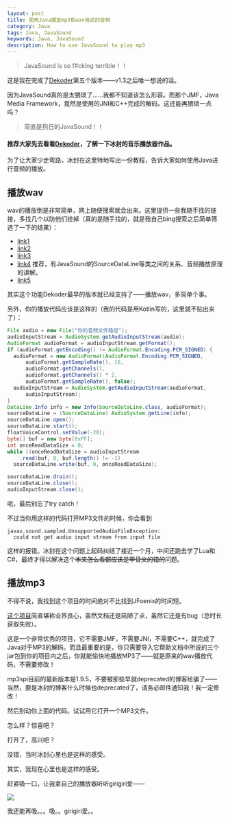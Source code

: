 ```yaml
---
layout: post
title: 使用Java播放mp3和wav格式的音频
category: Java
tags: Java, JavaSound
keywords: Java, JavaSound
description: How to use JavaSound to play mp3
---
```


> JavaSound is so f#cking terrible！！

这是我在完成了[Dekoder](https://github.com/ice1000/Dekoder)第五个版本——v1.3之后唯一想说的话。

因为JavaSound真的是太猥琐了……我都不知道该怎么形容。而那个JMF，Java Media Framework，竟然是使用的JNI和C++完成的解码。这还能再猥琐一点吗？

> 简直是狗日的JavaSound！！

#### 推荐大家先去看看[Dekoder](https://github.com/ice1000/Dekoder)，了解一下冰封的音乐播放器作品。

为了让大家少走弯路，冰封在这里特地写出一份教程，告诉大家如何使用Java进行音频的播放。

## 播放wav

wav的播放倒是非常简单，网上随便搜索就会出来。这里提供一些我随手找的链接，多找几个以防他们挂掉（真的是随手找的，就是我自己bing搜索之后简单筛选了一下的结果）：

- [link1](http://www.anyexample.com/programming/java/java_play_wav_sound_file.xml)
- [link2](http://blog.163.com/penghaimin138@126/blog/static/1336243962009103010149510)
- [link3](http://blog.csdn.net/zi_jun/article/details/7971846)
- [link4](http://tech.163.com/tm/030531/030531_95896.html) 推荐，有JavaSound的SourceDataLine等类之间的关系、音频播放原理的讲解。
- [link5](http://blog.csdn.net/jgd28/article/details/4566672)

其实这个功能Dekoder最早的版本就已经支持了——播放wav，多简单个事。

另外，你的播放代码应该是这样的（我的代码是用Kotlin写的，这里就不贴出来了）：

```java
File audio = new File("你的音频文件路径");
audioInputStream = AudioSystem.getAudioInputStream(audio);
AudioFormat audioFormat = audioInputStream.getFormat();
if (audioFormat.getEncoding() != AudioFormat.Encoding.PCM_SIGNED) {
  audioFormat = new AudioFormat(AudioFormat.Encoding.PCM_SIGNED,
      audioFormat.getSampleRate(), 16,
      audioFormat.getChannels(),
      audioFormat.getChannels() * 2,
      audioFormat.getSampleRate(), false);
  audioInputStream = AudioSystem.getAudioInputStream(audioFormat,
      audioInputStream);
}
DataLine.Info info = new Info(SourceDataLine.class, audioFormat);
sourceDataLine = (SourceDataLine) AudioSystem.getLine(info);
sourceDataLine.open();
sourceDataLine.start();
floatVoiceControl.setValue(-20);
byte[] buf = new byte[0xFF];
int onceReadDataSize = 0;
while ((onceReadDataSize = audioInputStream
    .read(buf, 0, buf.length)) != -1)
  sourceDataLine.write(buf, 0, onceReadDataSize);

sourceDataLine.drain();
sourceDataLine.close();
audioInputStream.close();
```

呃，最后别忘了try catch！

不过当你用这样的代码打开MP3文件的时候，你会看到 

```
javax.sound.sampled.UnsupportedAudioFileException: 
  could not get audio input stream from input file
```

这样的报错。冰封在这个问题上起码纠结了接近一个月，中间还跑去学了Lua和C#，最终才得以解决这个~~本来怎么看都应该是甲骨文的错的~~问题。

## 播放mp3

不得不说，我找到这个项目的时间绝对不比找到JFoenix的时间短。

[这个项目](http://www.javazoom.net/mp3spi/sources.html)简直堪称业界良心，虽然文档还是简陋了点，虽然它还是有bug（总时长获取失败）。

这是一个非常优秀的项目，它不需要JMF，不需要JNI，不需要C++，就完成了Java对于MP3的解码。而且最重要的是，你只需要导入它帮助文档中所说的三个jar包到你的项目内之后，你就能愉快地播放MP3了——就是原来的wav播放代码，不需要修改！

mp3spi目前的最新版本是1.9.5，不要被那些早就deprecated的博客给骗了——当然，要是冰封的博客什么时候也deprecated了，请务必邮件通知我！我一定修改！

然后别动你上面的代码。试试用它打开一个MP3文件。

怎么样？惊喜吧？

打开了，高兴吧？

没错，当时冰封心里也是这样的感受。

其实，我现在心里也是这样的感受。

赶紧吸一口，让我拿自己的播放器听听girigiri爱——

![](https://coding.net/u/ice1000/p/Images/git/raw/master/blog-img/old/java/javasound/1.png)

我还能再吸。。。吸。。girigiri爱。。
